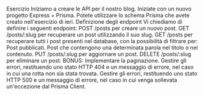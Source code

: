 Esercizio
Iniziamo a creare le API per il nostro blog. Iniziate con un nuovo progetto Express + Prisma.
Potete utilizzare lo schema Prisma che avete creato nell'esercizio di ieri.
Definizione degli endpoint
Vi chiediamo di definire i seguenti endpoint:
POST /posts per creare un nuovo post.
GET /posts/:slug per recuperare un post utilizzando il suo slug.
GET /posts per recuperare tutti i post presenti nel database, con la possibilità di filtrare per:
Post pubblicati.
Post che contengono una determinata parola nel titolo o nel contenuto.
PUT /posts/:slug per aggiornare un post.
DELETE /posts/:slug per eliminare un post.
BONUS:
Implementare la paginazione.
Gestire gli errori, restituendo uno stato HTTP 404 e un messaggio di errore, nel caso in cui una rotta non sia stata trovata.
Gestire gli errori, restituendo uno stato HTTP 500 e un messaggio di errore, nel caso in cui venga sollevata un'eccezione dal Prisma Client.
